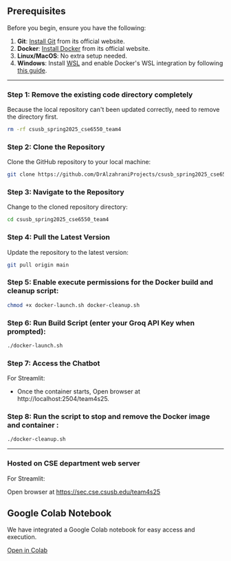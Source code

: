 ## Prerequisites

Before you begin, ensure you have the following:

1. **Git**: [Install Git](https://git-scm.com/) from its official website.
2. **Docker**: [Install Docker](https://www.docker.com) from its official website.
3. **Linux/MacOS**: No extra setup needed.
4. **Windows**: Install [WSL](https://learn.microsoft.com/en-us/windows/wsl/install) and enable Docker's WSL integration by following [this guide](https://docs.docker.com/desktop/windows/wsl/).

---

### Step 1: Remove the existing code directory completely

Because the local repository can't been updated correctly, need to remove the directory first.

```bash
rm -rf csusb_spring2025_cse6550_team4
```

### Step 2: Clone the Repository

Clone the GitHub repository to your local machine:

```bash
git clone https://github.com/DrAlzahraniProjects/csusb_spring2025_cse6550_team4.git
```

### Step 3: Navigate to the Repository

Change to the cloned repository directory:

```bash
cd csusb_spring2025_cse6550_team4
```

### Step 4: Pull the Latest Version

Update the repository to the latest version:

```bash
git pull origin main
```

### Step 5: Enable execute permissions for the Docker build and cleanup script:


```bash
chmod +x docker-launch.sh docker-cleanup.sh
```

### Step 6: Run Build Script (enter your Groq API Key when prompted):

```bash
./docker-launch.sh
```

### Step 7: Access the Chatbot

For Streamlit:

- Once the container starts, Open browser at http://localhost:2504/team4s25.


### Step 8: Run the script to stop and remove the Docker image and container :

```bash
./docker-cleanup.sh
```

---

### Hosted on CSE department web server

For Streamlit:

Open browser at  https://sec.cse.csusb.edu/team4s25


## Google Colab Notebook  

We have integrated a Google Colab notebook for easy access and execution.

[Open in Colab](https://colab.research.google.com/drive/1c9lR1g3JFY5eTjBAA-KURuW-_DH83ijp?usp=sharing#scrollTo=WdYysvnzW4Do)  

